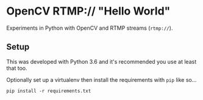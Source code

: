# OpenCV RTMP:// "Hello World"

Experiments in Python with OpenCV and RTMP streams (`rtmp://`).

## Setup

This was developed with Python 3.6 and it's recommended you use at least that too.

Optionally set up a virtualenv then install the requirements with `pip` like so...

```
pip install -r requirements.txt
```
